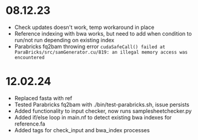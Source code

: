 # 08.12.23 

- Check updates doesn't work, temp workaround in place 
- Reference indexing with bwa works, but need to add when condition to run/not run depending on existing index
- Parabricks fq2bam throwing error `cudaSafeCall() failed at ParaBricks/src/samGenerator.cu/819: an illegal memory access was encountered`

# 12.02.24

- Replaced fasta with ref 
- Tested Parabricks fq2bam with ./bin/test-parabricks.sh, issue persists
- Added functionality to input checker, now runs samplesheetchecker.py
- Added if/else loop in main.nf to detect existing bwa indexes for reference.fa
- Added tags for check_input and bwa_index processes